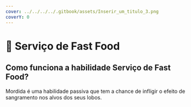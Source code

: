 ```yaml
---
cover: ../../../../.gitbook/assets/Inserir_um_titulo_3.png
coverY: 0
---
```


# 🍔 Serviço de Fast Food

## Como funciona a habilidade Serviço de Fast Food?

Mordida é uma habilidade passiva que tem a chance de infligir o efeito de sangramento nos alvos dos seus lobos.
